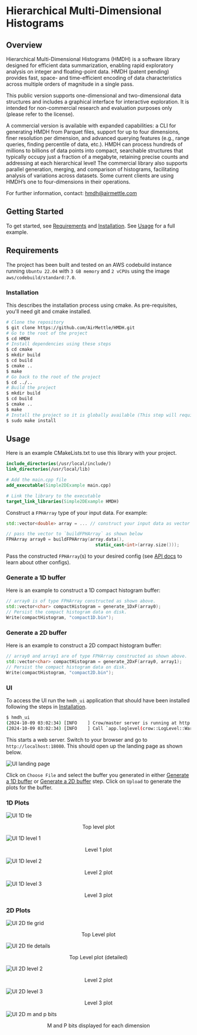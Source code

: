 # Hierarchical Multi-Dimensional Histograms

## Overview
Hierarchical Multi-Dimensional Histograms (HMDH) is a software library designed for efficient data summarization, enabling rapid exploratory analysis on integer and floating-point data. HMDH (patent pending) provides fast, space- and time-efficient encoding of data characteristics across multiple orders of magnitude in a single pass.

This public version supports one-dimensional and two-dimensional data structures and includes a graphical interface for interactive exploration. It is intended for non-commercial research and evaluation purposes only (please refer to the license).

A commercial version is available with expanded capabilities: a CLI for generating HMDH from Parquet files, support for up to four dimensions, finer resolution per dimension, and advanced querying features (e.g., range queries, finding percentile of data, etc.). HMDH can process hundreds of millions to billions of data points into compact, searchable structures that typically occupy just a fraction of a megabyte, retaining precise counts and addressing at each hierarchical level! The commercial library also supports parallel generation, merging, and comparison of histograms, facilitating analysis of variations across datasets.
Some current clients are using HMDH’s one to four-dimensions in their operations.

For further information, contact: hmdh@airmettle.com

## Getting Started
To get started, see [Requirements](#requirements) and [Installation](#installation). See [Usage](#usage) for a full example.

## Requirements
The project has been built and tested on an AWS codebuild instance running `Ubuntu 22.04` with `3 GB memory` and `2 vCPUs` using the image `aws/codebuild/standard:7.0`.

### Installation
This describes the installation process using cmake. As pre-requisites, you'll need git and cmake installed.

```bash
# Clone the repository
$ git clone https://github.com/AirMettle/HMDH.git
# Go to the root of the project
$ cd HMDH
# Install dependencies using these steps
$ cd cmake
$ mkdir build
$ cd build
$ cmake ..
$ make
# Go back to the root of the project
$ cd ../..
# Build the project
$ mkdir build
$ cd build
$ cmake ..
$ make
# Install the project so it is globally available (This step will require sudo priviliges)
$ sudo make install
```

## Usage

Here is an example CMakeLists.txt to use this library with your project.
```cmake
include_directories(/usr/local/include/)
link_directories(/usr/local/lib)

# Add the main.cpp file
add_executable(Simple2DExample main.cpp)

# Link the library to the executable
target_link_libraries(Simple2DExample HMDH)
```

Construct a `FPHArray` type of your input data. For example:

```cpp
std::vector<double> array = ... // construct your input data as vector 

// pass the vector to `buildFPHArray` as shown below
FPHArray array0 = buildFPHArray(array.data(),
                                  static_cast<int>(array.size()));
```

Pass the constructed `FPHArray`(s) to your desired config (see [API docs](docs/api.md) to learn about other configs).

### Generate a 1D buffer

Here is an example to construct a 1D compact histogram buffer:

```cpp
// array0 is of type FPHArray constructed as shown above.
std::vector<char> compactHistogram = generate_1DxF(array0);
// Persist the compact histogram data on disk.
Write(compactHistogram, "compact1D.bin");
```

### Generate a 2D buffer

Here is an example to construct a 2D compact histogram buffer:

```cpp
// array0 and array1 are of type FPHArray constructed as shown above.
std::vector<char> compactHistogram = generate_2DxF(array0, array1);
// Persist the compact histogram data on disk.
Write(compactHistogram, "compact2D.bin");
```

### UI
To access the UI run the `hmdh_ui` application that should have been installed following the steps in [Installation](#installation).

```bash
$ hmdh_ui
(2024-10-09 03:02:34) [INFO    ] Crow/master server is running at http://0.0.0.0:18080 using 16 threads
(2024-10-09 03:02:34) [INFO    ] Call `app.loglevel(crow::LogLevel::Warning)` to hide Info level logs.

```

This starts a web server. Switch to your browser and go to `http://localhost:18080`.
This should open up the landing page as shown below.

![UI landing page](docs/assets/1-landing-page.png)

Click on `Choose File` and select the buffer you generated in either [Generate a 1D buffer](#generate-a-1d-buffer) or [Generate a 2D buffer](#generate-a-2d-buffer) step. Click on `Upload` to generate the plots for the buffer.

### 1D Plots

![UI 1D tle](docs/assets/1D/1D-1-TLE.png)
<p align="center">
Top level plot
</p>

![UI 1D level 1](docs/assets/1D/1D-2-level1.png)
<p align="center">
Level 1 plot
</p>

![UI 1D level 2](docs/assets/1D/1D-3-level3.png)
<p align="center">
Level 2 plot
</p>

![UI 1D level 3](docs/assets/1D/1D-4-level4.png)
<p align="center">
Level 3 plot
</p>

### 2D Plots

![UI 2D tle grid](docs/assets/2D/2D-1-TLE.png)
<p align="center">
Top Level plot
</p>

![UI 2D tle details](docs/assets/2D/2D-2-TLE-detailed.png)
<p align="center">
Top Level plot (detailed)
</p>

![UI 2D level 2](docs/assets/2D/2D-3-Level2.png)
<p align="center">
Level 2 plot
</p>

![UI 2D level 3](docs/assets/2D/2D-4-Level3.png)
<p align="center">
Level 3 plot
</p>

![UI 2D m and p bits](docs/assets/2D/2D-4-m_p_bits.png)
<p align="center">
M and P bits displayed for each dimension
</p>
